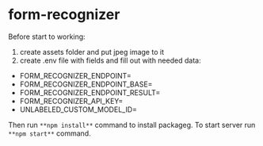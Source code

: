 # form-recognizer


Before start to working:
1. create assets folder and put jpeg image to it
2. create .env file with fields and fill out with needed data:
- FORM_RECOGNIZER_ENDPOINT=
- FORM_RECOGNIZER_ENDPOINT_BASE=
- FORM_RECOGNIZER_ENDPOINT_RESULT=
- FORM_RECOGNIZER_API_KEY=
- UNLABELED_CUSTOM_MODEL_ID=

Then run `**npm install**` command to install packageg. To start server run `**npm start**` command.


